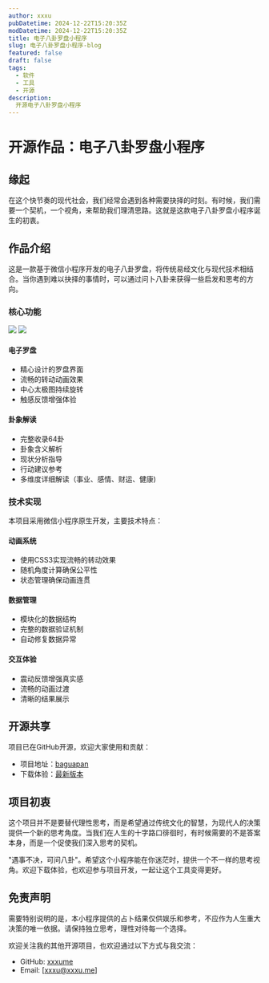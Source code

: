 ```yaml
---
author: xxxu
pubDatetime: 2024-12-22T15:20:35Z
modDatetime: 2024-12-22T15:20:35Z
title: 电子八卦罗盘小程序
slug: 电子八卦罗盘小程序-blog
featured: false
draft: false
tags:
  - 软件
  - 工具
  - 开源
description:
  开源电子八卦罗盘小程序
---
```

# 开源作品：电子八卦罗盘小程序

## 缘起

在这个快节奏的现代社会，我们经常会遇到各种需要抉择的时刻。有时候，我们需要一个契机，一个视角，来帮助我们理清思路。这就是这款电子八卦罗盘小程序诞生的初衷。

## 作品介绍

这是一款基于微信小程序开发的电子八卦罗盘，将传统易经文化与现代技术相结合。当你遇到难以抉择的事情时，可以通过问卜八卦来获得一些启发和思考的方向。

### 核心功能

![](https://image.xxxu.me/rest/A9ZpslK.png)
![](https://image.xxxu.me/rest/egcQslK.png)

#### **电子罗盘**

- 精心设计的罗盘界面
- 流畅的转动动画效果
- 中心太极图持续旋转
- 触感反馈增强体验

#### **卦象解读**

- 完整收录64卦
- 卦象含义解析
- 现状分析指导
- 行动建议参考
- 多维度详细解读（事业、感情、财运、健康)

### 技术实现

本项目采用微信小程序原生开发，主要技术特点：

#### **动画系统**

- 使用CSS3实现流畅的转动效果
- 随机角度计算确保公平性
- 状态管理确保动画连贯

#### **数据管理**

- 模块化的数据结构
- 完整的数据验证机制
- 自动修复数据异常

#### **交互体验**

- 震动反馈增强真实感
- 流畅的动画过渡
- 清晰的结果展示

## 开源共享

项目已在GitHub开源，欢迎大家使用和贡献：

- 项目地址：[baguapan](https://github.com/xxxume/baguapan)
- 下载体验：[最新版本](https://github.com/xxxume/baguapan/releases/tag/%E5%BE%AE%E4%BF%A1%E5%85%AB%E5%8D%A6%E7%BD%97%E7%9B%98)

## 项目初衷

这个项目并不是要替代理性思考，而是希望通过传统文化的智慧，为现代人的决策提供一个新的思考角度。当我们在人生的十字路口徘徊时，有时候需要的不是答案本身，而是一个促使我们深入思考的契机。

"遇事不决，可问八卦"。希望这个小程序能在你迷茫时，提供一个不一样的思考视角。欢迎下载体验，也欢迎参与项目开发，一起让这个工具变得更好。


## 免责声明

需要特别说明的是，本小程序提供的占卜结果仅供娱乐和参考，不应作为人生重大决策的唯一依据。请保持独立思考，理性对待每一个选择。


欢迎关注我的其他开源项目，也欢迎通过以下方式与我交流：

- GitHub: [xxxume](https://github.com/xxxume)
- Email: [xxxu@xxxu.me]
